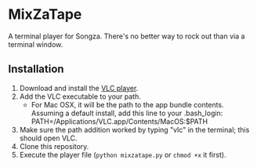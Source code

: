 # MixZaTape

A terminal player for Songza. There's no better way to rock out than via a terminal window.

## Installation

1. Download and install the [VLC player](http://www.videolan.org/vlc/index.html).
2. Add the VLC executable to your path.
	* For Mac OSX, it will be the path to the app bundle contents. Assuming a default install, add this line to your .bash_login: PATH=/Applications/VLC.app/Contents/MacOS:$PATH
3. Make sure the path addition worked by typing "vlc" in the terminal; this should open VLC.
4. Clone this repository.
5. Execute the player file (`python mixzatape.py` or `chmod +x` it first).
